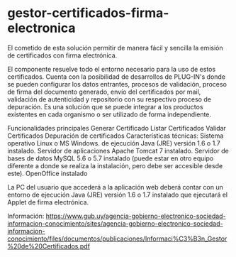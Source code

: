 # gestor-certificados-firma-electronica
El cometido de esta solución permitir de manera fácil y sencilla la emisión de certificados con firma electrónica.

El componente resuelve todo el entorno necesario para la uso de estos certificados. Cuenta con la posibilidad de desarrollos de PLUG-IN's donde se pueden configurar los datos entrantes, procesos de validación, proceso de firma del documento generado, envío del certificados por mail, validación de autenticidad y repositorio con su respectivo proceso de depuración.
Es una solución que se puede integrar a los productos existentes en cada organismo o ser utilizado de forma independiente.

Funcionalidades principales
Generar Certificado
Listar Certificados
Validar Certificados
Depuración de certificados
Características técnicas:
Sistema operativo Linux o MS Windows.
de ejecución Java (JRE) versión 1.6 o 1.7 instalado.
Servidor de aplicaciones Apache Tomcat 7 instalado.
Servidor de bases de datos MySQL 5.6 o 5.7 instalado (puede estar en otro equipo diferente a donde se realiza la instalación, pero debe ser accesible desde este).
OpenOffice instalado

La PC del usuario que accederá a la aplicación web deberá contar con un entorno de ejecución Java (JRE) versión 1.6 o 1.7 instalado que ejecutará el Applet de firma electrónica.

Información: https://www.gub.uy/agencia-gobierno-electronico-sociedad-informacion-conocimiento/sites/agencia-gobierno-electronico-sociedad-informacion-conocimiento/files/documentos/publicaciones/Informaci%C3%B3n_Gestor%20de%20Certificados.pdf
